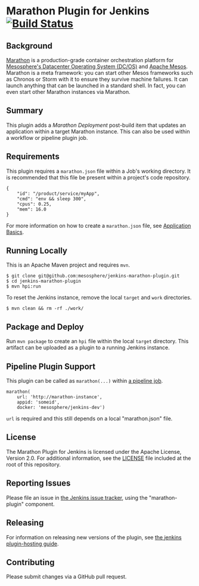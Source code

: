 # Marathon Plugin for Jenkins [![Build Status](https://velocity.mesosphere.com/service/velocity/buildStatus/icon?job=marathon-plugin-publish-master)](https://velocity.mesosphere.com/service/velocity/job/marathon-plugin-publish-master/)

## Background

[Marathon](https://github.com/mesosphere/marathon) is a production-grade container orchestration platform for [Mesosphere's Datacenter Operating System (DC/OS)](https://dcos.io/) and [Apache Mesos](http://mesos.apache.org/). Marathon is a meta framework: you can start other Mesos frameworks such as Chronos or Storm with it to ensure they survive machine failures. It can launch anything that can be launched in a standard shell. In fact, you can even start other Marathon instances via Marathon.

## Summary
This plugin adds a _Marathon Deployment_ post-build item that updates an application within a target Marathon instance. This can also be used within a workflow or pipeline plugin job.

## Requirements
This plugin requires a `marathon.json` file within a Job's working directory. It
is recommended that this file be present within a project's code repository.

```
{
	"id": "/product/service/myApp",
    "cmd": "env && sleep 300",
    "cpus": 0.25,
    "mem": 16.0
}
```

For more information on how to create a `marathon.json` file, see [Application Basics](https://mesosphere.github.io/marathon/docs/application-basics.html).

## Running Locally
This is an Apache Maven project and requires `mvn`.

```
$ git clone git@github.com:mesosphere/jenkins-marathon-plugin.git
$ cd jenkins-marathon-plugin
$ mvn hpi:run
```

To reset the Jenkins instance, remove the local `target` and `work` directories.

```
$ mvn clean && rm -rf ./work/
```

## Package and Deploy
Run `mvn package` to create an `hpi` file within the local `target` directory.
This artifact can be uploaded as a plugin to a running Jenkins instance.

## Pipeline Plugin Support
This plugin can be called as `marathon(...)` within [a pipeline job](https://github.com/jenkinsci/pipeline-plugin/blob/master/TUTORIAL.md).

```
marathon(
    url: 'http://marathon-instance',
    appid: 'someid',
    docker: 'mesosphere/jenkins-dev')
```

`url` is required and this still depends on a local "marathon.json" file.

## License

The Marathon Plugin for Jenkins is licensed under the Apache License, Version 2.0. For additional information, see the [LICENSE](LICENSE) file included at the root of this repository.

## Reporting Issues

Please file an issue in [the Jenkins issue tracker](https://issues.jenkins-ci.org/issues/?jql=project%20%3D%20JENKINS%20AND%20component%20%3D%20marathon-plugin), using the "marathon-plugin" component.

## Releasing

For information on releasing new versions of the plugin, see [the jenkins plugin-hosting guide](https://wiki.jenkins-ci.org/display/JENKINS/Hosting+Plugins).

## Contributing

Please submit changes via a GitHub pull request.
